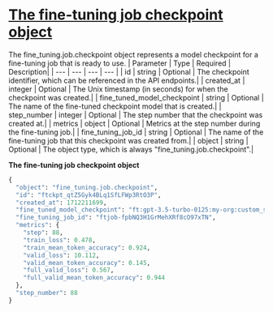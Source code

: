 # [The fine-tuning job checkpoint object](/docs/api-reference/fine-tuning/checkpoint-object)
The fine_tuning.job.checkpoint object represents a model
          checkpoint for a fine-tuning job that is ready to use. 
| Parameter | Type   | Required | Description|
| --- | --- | --- | --- |
| id | string | Optional | The checkpoint identifier, which can be referenced in the API                 endpoints.| 
| created_at | integer | Optional | The Unix timestamp (in seconds) for when the checkpoint was                 created.| 
| fine_tuned_model_checkpoint | string | Optional | The name of the fine-tuned checkpoint model that is created.| 
| step_number | integer | Optional | The step number that the checkpoint was created at.| 
| metrics | object | Optional | Metrics at the step number during the fine-tuning job.| 
| fine_tuning_job_id | string | Optional | The name of the fine-tuning job that this checkpoint was created                 from.| 
| object | string | Optional | The object type, which is always "fine_tuning.job.checkpoint".| 

**The fine-tuning job checkpoint object**
```python
{
  "object": "fine_tuning.job.checkpoint",
  "id": "ftckpt_qtZ5Gyk4BLq1SfLFWp3RtO3P",
  "created_at": 1712211699,
  "fine_tuned_model_checkpoint": "ft:gpt-3.5-turbo-0125:my-org:custom_suffix:9ABel2dg:ckpt-step-88",
  "fine_tuning_job_id": "ftjob-fpbNQ3H1GrMehXRf8cO97xTN",
  "metrics": {
    "step": 88,
    "train_loss": 0.478,
    "train_mean_token_accuracy": 0.924,
    "valid_loss": 10.112,
    "valid_mean_token_accuracy": 0.145,
    "full_valid_loss": 0.567,
    "full_valid_mean_token_accuracy": 0.944
  },
  "step_number": 88
}
```
